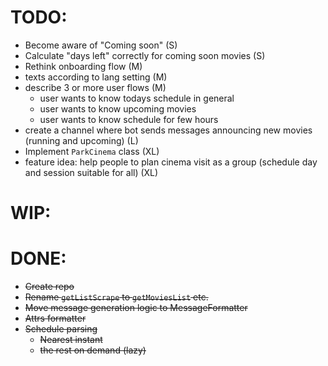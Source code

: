 # TODO:

- Become aware of "Coming soon" (S)
- Calculate "days left" correctly for coming soon movies (S)
- Rethink onboarding flow (M)
- texts according to lang setting (M)
- describe 3 or more user flows (M)
  - user wants to know todays schedule in general
  - user wants to know upcoming movies
  - user wants to know schedule for few hours
- create a channel where bot sends messages announcing new movies (running and
  upcoming) (L)
- Implement `ParkCinema` class (XL)
- feature idea: help people to plan cinema visit as a group (schedule day and
  session suitable for all) (XL)

# WIP:

# DONE:

- ~~Create repo~~
- ~~Rename `getListScrape` to `getMoviesList` etc.~~
- ~~Move message generation logic to MessageFormatter~~
- ~~Attrs formatter~~
- ~~Schedule parsing~~
  - ~~Nearest instant~~
  - ~~the rest on demand (lazy)~~

